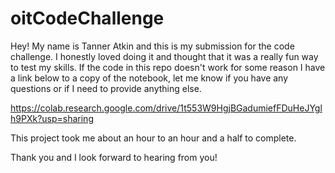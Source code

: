 # oitCodeChallenge

Hey! My name is Tanner Atkin and this is my submission for the code challenge. I honestly loved doing it and thought that it was a really fun way to test my skills. If the code in this repo doesn't work for some reason I have a link below to a copy of the notebook, let me know if you have any questions or if I need to provide anything else.

https://colab.research.google.com/drive/1t553W9HgjBGadumiefFDuHeJYglh9PXk?usp=sharing

This project took me about an hour to an hour and a half to complete.

Thank you and I look forward to hearing from you!
